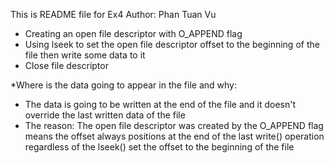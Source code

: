 This is README file for Ex4
Author: Phan Tuan Vu

- Creating an open file descriptor with O_APPEND flag 
- Using lseek to set the open file descriptor 
  offset to the beginning of the file then write some data to it
- Close file descriptor 

*Where is the data going to appear in the file and why:
- The data is going to be written at the end of the file and 
it doesn't override the last written data of the file
- The reason:
    The open file descriptor was created by the O_APPEND flag means the 
    offset always positions at the end of the last write() operation 
    regardless of the lseek() set the offset to the beginning 
    of the file

